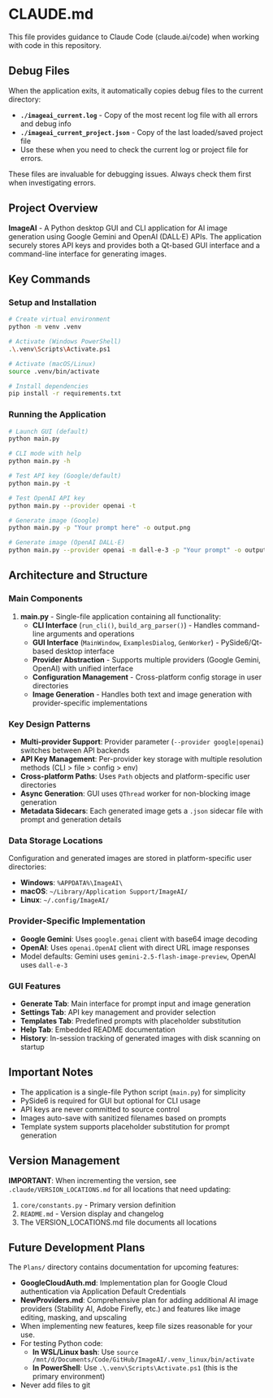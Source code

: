 # CLAUDE.md

This file provides guidance to Claude Code (claude.ai/code) when working with code in this repository.

## Debug Files

When the application exits, it automatically copies debug files to the current directory:
- **`./imageai_current.log`** - Copy of the most recent log file with all errors and debug info
- **`./imageai_current_project.json`** - Copy of the last loaded/saved project file
- Use these when you need to check the current log or project file for errors.

These files are invaluable for debugging issues. Always check them first when investigating errors.

## Project Overview

**ImageAI** - A Python desktop GUI and CLI application for AI image generation using Google Gemini and OpenAI (DALL·E) APIs. The application securely stores API keys and provides both a Qt-based GUI interface and a command-line interface for generating images.

## Key Commands

### Setup and Installation
```bash
# Create virtual environment
python -m venv .venv

# Activate (Windows PowerShell)
.\.venv\Scripts\Activate.ps1

# Activate (macOS/Linux)
source .venv/bin/activate

# Install dependencies
pip install -r requirements.txt
```

### Running the Application
```bash
# Launch GUI (default)
python main.py

# CLI mode with help
python main.py -h

# Test API key (Google/default)
python main.py -t

# Test OpenAI API key
python main.py --provider openai -t

# Generate image (Google)
python main.py -p "Your prompt here" -o output.png

# Generate image (OpenAI DALL·E)
python main.py --provider openai -m dall-e-3 -p "Your prompt" -o output.png
```

## Architecture and Structure

### Main Components

1. **main.py** - Single-file application containing all functionality:
   - **CLI Interface** (`run_cli()`, `build_arg_parser()`) - Handles command-line arguments and operations
   - **GUI Interface** (`MainWindow`, `ExamplesDialog`, `GenWorker`) - PySide6/Qt-based desktop interface
   - **Provider Abstraction** - Supports multiple providers (Google Gemini, OpenAI) with unified interface
   - **Configuration Management** - Cross-platform config storage in user directories
   - **Image Generation** - Handles both text and image generation with provider-specific implementations

### Key Design Patterns

- **Multi-provider Support**: Provider parameter (`--provider google|openai`) switches between API backends
- **API Key Management**: Per-provider key storage with multiple resolution methods (CLI > file > config > env)
- **Cross-platform Paths**: Uses `Path` objects and platform-specific user directories
- **Async Generation**: GUI uses `QThread` worker for non-blocking image generation
- **Metadata Sidecars**: Each generated image gets a `.json` sidecar file with prompt and generation details

### Data Storage Locations

Configuration and generated images are stored in platform-specific user directories:
- **Windows**: `%APPDATA%\ImageAI\`
- **macOS**: `~/Library/Application Support/ImageAI/`
- **Linux**: `~/.config/ImageAI/`

### Provider-Specific Implementation

- **Google Gemini**: Uses `google.genai` client with base64 image decoding
- **OpenAI**: Uses `openai.OpenAI` client with direct URL image responses
- Model defaults: Gemini uses `gemini-2.5-flash-image-preview`, OpenAI uses `dall-e-3`

### GUI Features

- **Generate Tab**: Main interface for prompt input and image generation
- **Settings Tab**: API key management and provider selection
- **Templates Tab**: Predefined prompts with placeholder substitution
- **Help Tab**: Embedded README documentation
- **History**: In-session tracking of generated images with disk scanning on startup

## Important Notes

- The application is a single-file Python script (`main.py`) for simplicity
- PySide6 is required for GUI but optional for CLI usage
- API keys are never committed to source control
- Images auto-save with sanitized filenames based on prompts
- Template system supports placeholder substitution for prompt generation

## Version Management

**IMPORTANT**: When incrementing the version, see `.claude/VERSION_LOCATIONS.md` for all locations that need updating:
1. `core/constants.py` - Primary version definition
2. `README.md` - Version display and changelog
3. The VERSION_LOCATIONS.md file documents all locations

## Future Development Plans

The `Plans/` directory contains documentation for upcoming features:
- **GoogleCloudAuth.md**: Implementation plan for Google Cloud authentication via Application Default Credentials
- **NewProviders.md**: Comprehensive plan for adding additional AI image providers (Stability AI, Adobe Firefly, etc.) and features like image editing, masking, and upscaling
- When implementing new features, keep file sizes reasonable for your use.
- For testing Python code:
  - **In WSL/Linux bash**: Use `source /mnt/d/Documents/Code/GitHub/ImageAI/.venv_linux/bin/activate`
  - **In PowerShell**: Use `.\.venv\Scripts\Activate.ps1` (this is the primary environment)
- Never add files to git